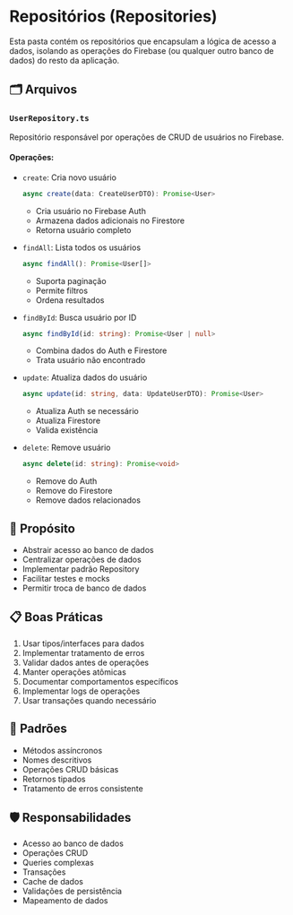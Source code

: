 # Repositórios (Repositories)

Esta pasta contém os repositórios que encapsulam a lógica de acesso a dados, isolando as operações do Firebase (ou qualquer outro banco de dados) do resto da aplicação.

## 🗂 Arquivos

### `UserRepository.ts`

Repositório responsável por operações de CRUD de usuários no Firebase.

#### Operações:

- `create`: Cria novo usuário

  ```typescript
  async create(data: CreateUserDTO): Promise<User>
  ```

  - Cria usuário no Firebase Auth
  - Armazena dados adicionais no Firestore
  - Retorna usuário completo

- `findAll`: Lista todos os usuários

  ```typescript
  async findAll(): Promise<User[]>
  ```

  - Suporta paginação
  - Permite filtros
  - Ordena resultados

- `findById`: Busca usuário por ID

  ```typescript
  async findById(id: string): Promise<User | null>
  ```

  - Combina dados do Auth e Firestore
  - Trata usuário não encontrado

- `update`: Atualiza dados do usuário

  ```typescript
  async update(id: string, data: UpdateUserDTO): Promise<User>
  ```

  - Atualiza Auth se necessário
  - Atualiza Firestore
  - Valida existência

- `delete`: Remove usuário

  ```typescript
  async delete(id: string): Promise<void>
  ```

  - Remove do Auth
  - Remove do Firestore
  - Remove dados relacionados

## 🔧 Propósito

- Abstrair acesso ao banco de dados
- Centralizar operações de dados
- Implementar padrão Repository
- Facilitar testes e mocks
- Permitir troca de banco de dados

## 📋 Boas Práticas

1. Usar tipos/interfaces para dados
2. Implementar tratamento de erros
3. Validar dados antes de operações
4. Manter operações atômicas
5. Documentar comportamentos específicos
6. Implementar logs de operações
7. Usar transações quando necessário

## 🔄 Padrões

- Métodos assíncronos
- Nomes descritivos
- Operações CRUD básicas
- Retornos tipados
- Tratamento de erros consistente

## 🛡️ Responsabilidades

- Acesso ao banco de dados
- Operações CRUD
- Queries complexas
- Transações
- Cache de dados
- Validações de persistência
- Mapeamento de dados
